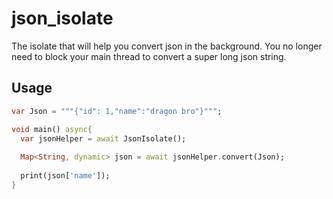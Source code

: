 # json_isolate

The isolate that will help you convert json in the background.
You no longer need to block your main thread to convert a super long json string.

## Usage

```dart
var Json = """{"id": 1,"name":"dragon bro"}""";

void main() async{
  var jsonHelper = await JsonIsolate();
  
  Map<String, dynamic> json = await jsonHelper.convert(Json);
  
  print(json['name']);
}

```
